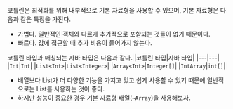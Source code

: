 코틀린은 최적화를 위해 내부적으로 기본 자료형을 사용할 수 있으며, 기본 자료형은 다음과 같은 특징을 가진다.
* 가볍다. 일반적인 객체와 다르게 추가적으로 포함되는 것들이 없기 때문이다.
* 빠르다. 값에 접근할 때 추가 비용이 들어가지 않는다.

코틀린 타입과 매칭되는 자바 타입은 다음과 같다. 
|코틀린 타입|자바 타입|
|---|---|
|`Int`|`Int`|
|`List<Int>`|`List<Integer>`|
|`Array<Int>`|`Integer[]`|
|`IntArray`|`int[]`|

* 배열보다 List가 더 다양한 기능을 가지고 있고 쉽게 사용할 수 있기 때문에 일반적으로는 List를 사용하는 것이 좋다. 
* 하지만 성능이 중요한 경우 기본 자료형 배열(`~Array`)을 사용해보자. 
